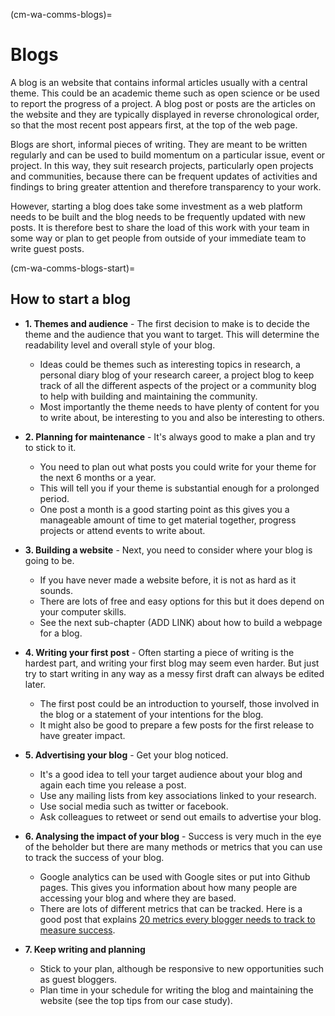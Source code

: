 (cm-wa-comms-blogs)=

# Blogs

A blog is an website that contains informal articles usually with a central theme. 
This could be an academic theme such as open science or be used to report the progress of a project. 
A blog post or posts are the articles on the website and they are typically displayed in reverse chronological order, so that the most recent post appears first, at the top of the web page.

Blogs are short, informal pieces of writing. 
They are meant to be written regularly and can be used to build momentum on a particular issue, event or project. 
In this way, they suit research projects, particularly open projects and communities, because there can be frequent updates of activities and findings to bring greater attention and therefore transparency to your work.

However, starting a blog does take some investment as a web platform needs to be built and the blog needs to be frequently updated with new posts.  It is therefore best to share the load of this work with your team in some way or plan to get people from outside of your immediate team to write guest posts.

(cm-wa-comms-blogs-start)=
## How to start a blog

* **1. Themes and audience** - The first decision to make is to decide the theme and the audience that you want to target. This will determine the readability level and overall style of your blog.
    * Ideas could be themes such as interesting topics in research, a personal diary blog of your research career, a project blog to keep track of all the different aspects of the project or a community blog to help with building and maintaining the community.
    * Most importantly the theme needs to have plenty of content for you to write about, be interesting to you and also be interesting to others.
    
* **2. Planning for maintenance** - It's always good to make a plan and try to stick to it. 
    * You need to plan out what posts you could write for your theme for the next 6 months or a year. 
    * This will tell you if your theme is substantial enough for a prolonged period. 
    * One post a month is a good starting point as this gives you a manageable amount of time to get material together, progress projects or attend events to write about.

* **3. Building a website** - Next, you need to consider where your blog is going to be. 
    * If you have never made a website before, it is not as hard as it sounds. 
    * There are lots of free and easy options for this but it does depend on your computer skills.
    * See the next sub-chapter (ADD LINK) about how to build a webpage for a blog.

* **4. Writing your first post** - Often starting a piece of writing is the hardest part, and writing your first blog may seem even harder. But just try to start writing in any way as a messy first draft can always be edited later.
    * The first post could be an introduction to yourself, those involved in the blog or a statement of your intentions for the blog.
    * It might also be good to prepare a few posts for the first release to have greater impact.
    
* **5. Advertising your blog** - Get your blog noticed.
    * It's a good idea to tell your target audience about your blog and again each time you release a post. 
    * Use any mailing lists from key associations linked to your research.
    * Use social media such as twitter or facebook.
    * Ask colleagues to retweet or send out emails to advertise your blog. 

* **6. Analysing the impact of your blog** - Success is very much in the eye of the beholder but there are many methods or metrics that you can use to track the success of your blog.
    * Google analytics can be used with Google sites or put into Github pages. This gives you information about how many people are accessing your blog and where they are based.
    * There are lots of different metrics that can be tracked. Here is a good post that explains [20 metrics every blogger needs to track to measure success](https://www.dreamhost.com/blog/metrics-every-blogger-needs-to-track/). 

* **7. Keep writing and planning**
    * Stick to your plan, although be responsive to new opportunities such as guest bloggers.
    * Plan time in your schedule for writing the blog and maintaining the website (see the top tips from our case study).

